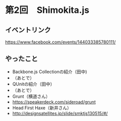 第2回　Shimokita.js
====

## イベントリンク

https://www.facebook.com/events/144033385780111/

## やったこと

- Backbone.js Collectionの紹介（田中)
 - （あとで）
- QUnitの紹介（田中）
 - （あとで）
- Grunt（横道さん）
 - https://speakerdeck.com/sideroad/grunt
- Head First Haxe（新井さん）
 - http://designsatellites.jp/slide/smktjs130515/#/
